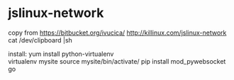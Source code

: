 # jslinux-network

copy from https://bitbucket.org/ivucica/
http://killinux.com/jslinux-network
cat /dev/clipboard |sh

install:
yum install python-virtualenv  
virtualenv mysite 
source mysite/bin/activate/
pip install mod_pywebsocket
go

